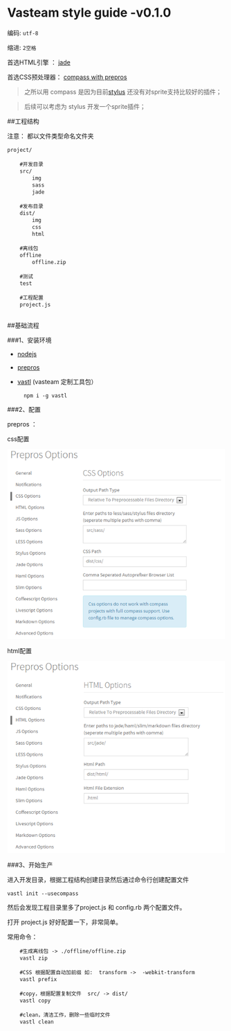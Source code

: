 # Vasteam style guide -v0.1.0

编码:  `utf-8`

缩进:  `2空格`

首选HTML引擎 ： [jade](http://jade-lang.com)

首选CSS预处理器： [compass with prepros](http://alphapixels.com/prepros/)

> 之所以用 compass 是因为目前[stylus](http://learnboost.github.io/stylus/) 还没有对sprite支持比较好的插件；

> 后续可以考虑为 stylus 开发一个sprite插件；
	
    
##工程结构

注意： 都以文件类型命名文件夹
```
project/

	#开发目录
	src/ 
    	img
        sass
        jade
        
    #发布目录
	dist/
    	img
        css
        html
        
    #离线包
	offline
    	offline.zip
    	
    #测试
	test
        
    #工程配置
	project.js 
    
```


##基础流程

###1、安装环境
  
* [nodejs](http://nodejs.org/) 
* [prepros](http://alphapixels.com/prepros/)
* [vastl](https://github.com/everyonme/vastl) (vasteam 定制工具包）
	
		npm i -g vastl
	
###2、配置

prepros ：

css配置

![alt css](img/css.png)

html配置

![alt html](img/html.png)


###3、开始生产

进入开发目录，根据工程结构创建目录然后通过命令行创建配置文件

	vastl init --usecompass

然后会发现工程目录里多了project.js 和 config.rb 两个配置文件。

打开 project.js 好好配置一下，非常简单。

常用命令：
```
	#生成离线包 -> ./offline/offline.zip
	vastl zip
	
	#CSS 根据配置自动加前缀 如:  transform ->  -webkit-transform
	vastl prefix
	
	#copy，根据配置复制文件  src/ -> dist/
	vastl copy
	
	#clean，清洁工作，删除一些临时文件
	vastl clean
	
```
